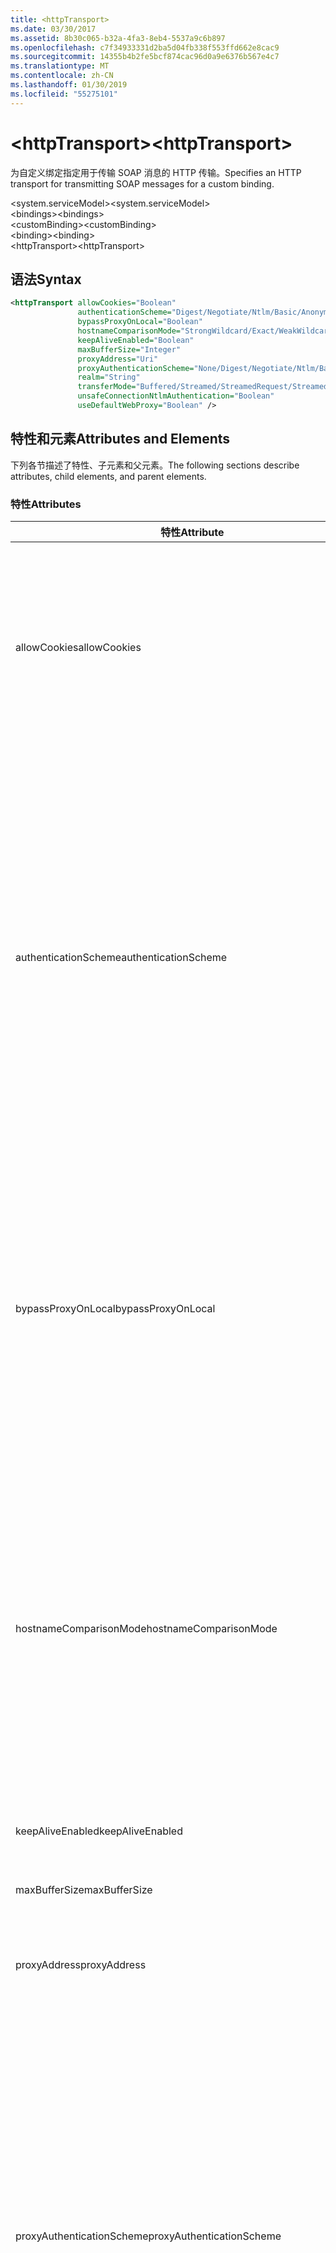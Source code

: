 ```yaml
---
title: <httpTransport>
ms.date: 03/30/2017
ms.assetid: 8b30c065-b32a-4fa3-8eb4-5537a9c6b897
ms.openlocfilehash: c7f34933331d2ba5d04fb338f553ffd662e8cac9
ms.sourcegitcommit: 14355b4b2fe5bcf874cac96d0a9e6376b567e4c7
ms.translationtype: MT
ms.contentlocale: zh-CN
ms.lasthandoff: 01/30/2019
ms.locfileid: "55275101"
---
```

# <a name="httptransport"></a><span data-ttu-id="a3a3c-101">\<httpTransport></span><span class="sxs-lookup"><span data-stu-id="a3a3c-101">\<httpTransport></span></span>
<span data-ttu-id="a3a3c-102">为自定义绑定指定用于传输 SOAP 消息的 HTTP 传输。</span><span class="sxs-lookup"><span data-stu-id="a3a3c-102">Specifies an HTTP transport for transmitting SOAP messages for a custom binding.</span></span>  
  
 <span data-ttu-id="a3a3c-103">\<system.serviceModel></span><span class="sxs-lookup"><span data-stu-id="a3a3c-103">\<system.serviceModel></span></span>  
<span data-ttu-id="a3a3c-104">\<bindings></span><span class="sxs-lookup"><span data-stu-id="a3a3c-104">\<bindings></span></span>  
<span data-ttu-id="a3a3c-105">\<customBinding></span><span class="sxs-lookup"><span data-stu-id="a3a3c-105">\<customBinding></span></span>  
<span data-ttu-id="a3a3c-106">\<binding></span><span class="sxs-lookup"><span data-stu-id="a3a3c-106">\<binding></span></span>  
<span data-ttu-id="a3a3c-107">\<httpTransport></span><span class="sxs-lookup"><span data-stu-id="a3a3c-107">\<httpTransport></span></span>  
  
## <a name="syntax"></a><span data-ttu-id="a3a3c-108">语法</span><span class="sxs-lookup"><span data-stu-id="a3a3c-108">Syntax</span></span>  
  
```xml  
<httpTransport allowCookies="Boolean"
               authenticationScheme="Digest/Negotiate/Ntlm/Basic/Anonymous"
               bypassProxyOnLocal="Boolean"
               hostnameComparisonMode="StrongWildcard/Exact/WeakWildcard"
               keepAliveEnabled="Boolean"
               maxBufferSize="Integer"
               proxyAddress="Uri"
               proxyAuthenticationScheme="None/Digest/Negotiate/Ntlm/Basic/Anonymous"
               realm="String"
               transferMode="Buffered/Streamed/StreamedRequest/StreamedResponse"
               unsafeConnectionNtlmAuthentication="Boolean"
               useDefaultWebProxy="Boolean" />
```  
  
## <a name="attributes-and-elements"></a><span data-ttu-id="a3a3c-109">特性和元素</span><span class="sxs-lookup"><span data-stu-id="a3a3c-109">Attributes and Elements</span></span>  
 <span data-ttu-id="a3a3c-110">下列各节描述了特性、子元素和父元素。</span><span class="sxs-lookup"><span data-stu-id="a3a3c-110">The following sections describe attributes, child elements, and parent elements.</span></span>  
  
### <a name="attributes"></a><span data-ttu-id="a3a3c-111">特性</span><span class="sxs-lookup"><span data-stu-id="a3a3c-111">Attributes</span></span>  
  
|<span data-ttu-id="a3a3c-112">特性</span><span class="sxs-lookup"><span data-stu-id="a3a3c-112">Attribute</span></span>|<span data-ttu-id="a3a3c-113">描述</span><span class="sxs-lookup"><span data-stu-id="a3a3c-113">Description</span></span>|  
|---------------|-----------------|  
|<span data-ttu-id="a3a3c-114">allowCookies</span><span class="sxs-lookup"><span data-stu-id="a3a3c-114">allowCookies</span></span>|<span data-ttu-id="a3a3c-115">一个布尔值，指定客户端是否接受 Cookie 并在今后的请求中传播这些 Cookie。</span><span class="sxs-lookup"><span data-stu-id="a3a3c-115">A Boolean value that specifies whether the client accepts cookies and propagates them on future requests.</span></span> <span data-ttu-id="a3a3c-116">默认值为 `false`。</span><span class="sxs-lookup"><span data-stu-id="a3a3c-116">The default is `false`.</span></span><br /><br /> <span data-ttu-id="a3a3c-117">在与使用 Cookie 的 ASMX Web 服务进行交互时，可以使用此属性。</span><span class="sxs-lookup"><span data-stu-id="a3a3c-117">You can use this attribute when you interact with ASMX Web services that use cookies.</span></span> <span data-ttu-id="a3a3c-118">通过这种方式，可以确保从服务器返回的 Cookie 自动复制到客户端今后对该服务的所有请求。</span><span class="sxs-lookup"><span data-stu-id="a3a3c-118">In this way, you can be sure that the cookies returned from the server are automatically copied to all future client requests for that service.</span></span>|  
|<span data-ttu-id="a3a3c-119">authenticationScheme</span><span class="sxs-lookup"><span data-stu-id="a3a3c-119">authenticationScheme</span></span>|<span data-ttu-id="a3a3c-120">指定用来验证 HTTP 侦听器正在处理的客户端请求的协议。</span><span class="sxs-lookup"><span data-stu-id="a3a3c-120">Specifies the protocol used to authenticate client requests being processed by an HTTP listener.</span></span> <span data-ttu-id="a3a3c-121">包括以下有效值：</span><span class="sxs-lookup"><span data-stu-id="a3a3c-121">Valid values include the following:</span></span><br /><br /> <span data-ttu-id="a3a3c-122">-摘要：指定摘要式身份验证。</span><span class="sxs-lookup"><span data-stu-id="a3a3c-122">-   Digest: Specifies digest authentication.</span></span><br /><span data-ttu-id="a3a3c-123">-Negotiate:使用客户端，以确定身份验证方案进行协商。</span><span class="sxs-lookup"><span data-stu-id="a3a3c-123">-   Negotiate: Negotiates with the client to determine the authentication scheme.</span></span> <span data-ttu-id="a3a3c-124">如果客户端和服务器均支持 Kerberos，则使用 Kerberos；否则使用 NTLM。</span><span class="sxs-lookup"><span data-stu-id="a3a3c-124">If both client and server support Kerberos, it is used; otherwise, NTLM is used.</span></span><br /><span data-ttu-id="a3a3c-125">-Ntlm:指定 NTLM 身份验证。</span><span class="sxs-lookup"><span data-stu-id="a3a3c-125">-   Ntlm: Specifies NTLM authentication.</span></span><br /><span data-ttu-id="a3a3c-126">-基本：指定基本身份验证。</span><span class="sxs-lookup"><span data-stu-id="a3a3c-126">-   Basic: Specifies basic authentication.</span></span><br /><span data-ttu-id="a3a3c-127">匿名：指定匿名身份验证。</span><span class="sxs-lookup"><span data-stu-id="a3a3c-127">-   Anonymous: Specifies anonymous authentication.</span></span><br /><br /> <span data-ttu-id="a3a3c-128">默认值为 Anonymous。</span><span class="sxs-lookup"><span data-stu-id="a3a3c-128">The default is Anonymous.</span></span> <span data-ttu-id="a3a3c-129">此属性的类型为 <xref:System.Net.AuthenticationSchemes>。</span><span class="sxs-lookup"><span data-stu-id="a3a3c-129">This attribute is of type <xref:System.Net.AuthenticationSchemes>.</span></span> <span data-ttu-id="a3a3c-130">此属性只能设置一次。</span><span class="sxs-lookup"><span data-stu-id="a3a3c-130">This attribute can only be set once.</span></span>|  
|<span data-ttu-id="a3a3c-131">bypassProxyOnLocal</span><span class="sxs-lookup"><span data-stu-id="a3a3c-131">bypassProxyOnLocal</span></span>|<span data-ttu-id="a3a3c-132">一个布尔值，指示是否对本地地址不使用代理服务器。</span><span class="sxs-lookup"><span data-stu-id="a3a3c-132">A Boolean value that indicates whether to bypass the proxy server for local addresses.</span></span> <span data-ttu-id="a3a3c-133">默认值为 `false`。</span><span class="sxs-lookup"><span data-stu-id="a3a3c-133">The default is `false`.</span></span><br /><br /> <span data-ttu-id="a3a3c-134">本地地址是指位于本地 LAN 或 Intranet 上的地址。</span><span class="sxs-lookup"><span data-stu-id="a3a3c-134">A local address is one that is on the local LAN or intranet.</span></span><br /><br /> <span data-ttu-id="a3a3c-135">Windows Communication Foundation (WCF) 总是忽略代理，如果服务地址以开始 `http://localhost` 。</span><span class="sxs-lookup"><span data-stu-id="a3a3c-135">Windows Communication Foundation (WCF) always ignores the proxy if the service address begins with `http://localhost`.</span></span><br /><br /> <span data-ttu-id="a3a3c-136">如果希望客户端在与同一台计算机上的服务通话时使用代理，则应使用主机名称而非 localhost。</span><span class="sxs-lookup"><span data-stu-id="a3a3c-136">You should use the host name rather than localhost if you want clients to go through a proxy when talking to services on the same machine.</span></span>|  
|<span data-ttu-id="a3a3c-137">hostnameComparisonMode</span><span class="sxs-lookup"><span data-stu-id="a3a3c-137">hostnameComparisonMode</span></span>|<span data-ttu-id="a3a3c-138">指定用于分析 URI 的 HTTP 主机名比较模式。</span><span class="sxs-lookup"><span data-stu-id="a3a3c-138">Specifies the HTTP hostname comparison mode used to parse URIs.</span></span> <span data-ttu-id="a3a3c-139">有效值为</span><span class="sxs-lookup"><span data-stu-id="a3a3c-139">Valid values are,</span></span><br /><br /> <span data-ttu-id="a3a3c-140">-StrongWildcard: （"+"） 与指定的方案、 端口和相对 URI 的上下文中的所有可能的主机名相匹配。</span><span class="sxs-lookup"><span data-stu-id="a3a3c-140">-   StrongWildcard: ("+") matches all possible hostnames in the context of the specified scheme, port and relative URI.</span></span><br /><span data-ttu-id="a3a3c-141">-精确： 无通配符</span><span class="sxs-lookup"><span data-stu-id="a3a3c-141">-   Exact: no wildcards</span></span><br /><span data-ttu-id="a3a3c-142">-WeakWildcard: ("\*") 匹配的指定的方案、 端口和相对 UIR 尚未显式匹配或通过强通配符机制的上下文中的所有可能主机名。</span><span class="sxs-lookup"><span data-stu-id="a3a3c-142">-   WeakWildcard: ("\*") matches all possible hostname in the context of the specified scheme, port and relative UIR that have not been matched explicitly or through the strong wildcard mechanism.</span></span><br /><br /> <span data-ttu-id="a3a3c-143">默认值为 StrongWildcard。</span><span class="sxs-lookup"><span data-stu-id="a3a3c-143">The default is StrongWildcard.</span></span> <span data-ttu-id="a3a3c-144">此属性的类型为 `System.ServiceModel.HostnameComparisonMode`。</span><span class="sxs-lookup"><span data-stu-id="a3a3c-144">This attribute is of type `System.ServiceModel.HostnameComparisonMode`.</span></span>|  
|<span data-ttu-id="a3a3c-145">keepAliveEnabled</span><span class="sxs-lookup"><span data-stu-id="a3a3c-145">keepAliveEnabled</span></span>|<span data-ttu-id="a3a3c-146">一个布尔值，指定是否与 Internet 资源建立持久性连接。</span><span class="sxs-lookup"><span data-stu-id="a3a3c-146">A Boolean value that specifies whether to make a persistent connection to the internet resource.</span></span>|  
|<span data-ttu-id="a3a3c-147">maxBufferSize</span><span class="sxs-lookup"><span data-stu-id="a3a3c-147">maxBufferSize</span></span>|<span data-ttu-id="a3a3c-148">一个正整数，指定缓冲区的最大大小。</span><span class="sxs-lookup"><span data-stu-id="a3a3c-148">A positive integer that specifies the maximum size of the buffer.</span></span> <span data-ttu-id="a3a3c-149">默认值为 524288。</span><span class="sxs-lookup"><span data-stu-id="a3a3c-149">The default is 524288</span></span>|  
|<span data-ttu-id="a3a3c-150">proxyAddress</span><span class="sxs-lookup"><span data-stu-id="a3a3c-150">proxyAddress</span></span>|<span data-ttu-id="a3a3c-151">一个指定 HTTP 代理的地址的 URI。</span><span class="sxs-lookup"><span data-stu-id="a3a3c-151">A URI that specifies the address of the HTTP proxy.</span></span> <span data-ttu-id="a3a3c-152">如果 `useSystemWebProxy` 为 `true`，则此设置必须为 `null`。</span><span class="sxs-lookup"><span data-stu-id="a3a3c-152">If `useSystemWebProxy` is `true`, this setting must be `null`.</span></span> <span data-ttu-id="a3a3c-153">默认值为 `null`。</span><span class="sxs-lookup"><span data-stu-id="a3a3c-153">The default is `null`.</span></span>|  
|<span data-ttu-id="a3a3c-154">proxyAuthenticationScheme</span><span class="sxs-lookup"><span data-stu-id="a3a3c-154">proxyAuthenticationScheme</span></span>|<span data-ttu-id="a3a3c-155">指定用于验证 HTTP 代理正在处理的客户端请求的协议。</span><span class="sxs-lookup"><span data-stu-id="a3a3c-155">Specifies the protocol used for authenticating client requests being processed by an HTTP proxy.</span></span> <span data-ttu-id="a3a3c-156">包括以下有效值：</span><span class="sxs-lookup"><span data-stu-id="a3a3c-156">Valid values include the following:</span></span><br /><br /> <span data-ttu-id="a3a3c-157">-None:不执行任何身份验证。</span><span class="sxs-lookup"><span data-stu-id="a3a3c-157">-   None: No authentication is performed.</span></span><br /><span data-ttu-id="a3a3c-158">-摘要：指定摘要式身份验证。</span><span class="sxs-lookup"><span data-stu-id="a3a3c-158">-   Digest: Specifies digest authentication.</span></span><br /><span data-ttu-id="a3a3c-159">-Negotiate:使用客户端，以确定身份验证方案进行协商。</span><span class="sxs-lookup"><span data-stu-id="a3a3c-159">-   Negotiate: Negotiates with the client to determine the authentication scheme.</span></span> <span data-ttu-id="a3a3c-160">如果客户端和服务器均支持 Kerberos，则使用 Kerberos；否则使用 NTLM。</span><span class="sxs-lookup"><span data-stu-id="a3a3c-160">If both client and server support Kerberos, it is used; otherwise, NTLM is used.</span></span><br /><span data-ttu-id="a3a3c-161">-Ntlm:指定 NTLM 身份验证。</span><span class="sxs-lookup"><span data-stu-id="a3a3c-161">-   Ntlm: Specifies NTLM authentication.</span></span><br /><span data-ttu-id="a3a3c-162">-基本：指定基本身份验证。</span><span class="sxs-lookup"><span data-stu-id="a3a3c-162">-   Basic: Specifies basic authentication.</span></span><br /><span data-ttu-id="a3a3c-163">匿名：指定匿名身份验证。</span><span class="sxs-lookup"><span data-stu-id="a3a3c-163">-   Anonymous: Specifies anonymous authentication.</span></span><br /><br /> <span data-ttu-id="a3a3c-164">默认值为 Anonymous。</span><span class="sxs-lookup"><span data-stu-id="a3a3c-164">The default is Anonymous.</span></span> <span data-ttu-id="a3a3c-165">此属性的类型为 <xref:System.Net.AuthenticationSchemes>。</span><span class="sxs-lookup"><span data-stu-id="a3a3c-165">This attribute is of type <xref:System.Net.AuthenticationSchemes>.</span></span> <span data-ttu-id="a3a3c-166">请注意，`IntegratedWindowsAuthentication`不受支持。</span><span class="sxs-lookup"><span data-stu-id="a3a3c-166">Note that `IntegratedWindowsAuthentication` is not supported.</span></span>|  
|<span data-ttu-id="a3a3c-167">realm</span><span class="sxs-lookup"><span data-stu-id="a3a3c-167">realm</span></span>|<span data-ttu-id="a3a3c-168">一个指定要在代理/服务器上使用的领域的字符串。</span><span class="sxs-lookup"><span data-stu-id="a3a3c-168">A string that specifies the realm to use on the proxy/server.</span></span> <span data-ttu-id="a3a3c-169">默认值为一个空字符串。</span><span class="sxs-lookup"><span data-stu-id="a3a3c-169">The default is an empty string.</span></span><br /><br /> <span data-ttu-id="a3a3c-170">服务器使用领域将受保护的资源分区。</span><span class="sxs-lookup"><span data-stu-id="a3a3c-170">Servers use realms to partition protected resources.</span></span> <span data-ttu-id="a3a3c-171">每个分区都可以有自己的身份验证方案和/或授权数据库。</span><span class="sxs-lookup"><span data-stu-id="a3a3c-171">Each partition can have its own authentication scheme and/or authorization database.</span></span> <span data-ttu-id="a3a3c-172">领域仅用于基本和摘要式身份验证。</span><span class="sxs-lookup"><span data-stu-id="a3a3c-172">Realms are used only for basic and digest authentication.</span></span> <span data-ttu-id="a3a3c-173">在客户端成功进行身份验证之后，该身份验证对给定领域内的所有资源都有效。</span><span class="sxs-lookup"><span data-stu-id="a3a3c-173">After a client successfully authenticates, the authentication is valid for all resources in a given realm.</span></span> <span data-ttu-id="a3a3c-174">有关领域的详细说明，请参阅在 RFC 2617 [IETF 网站](https://www.ietf.org)。</span><span class="sxs-lookup"><span data-stu-id="a3a3c-174">For a detailed description of realms, see RFC 2617 at the [IETF website](https://www.ietf.org).</span></span>|  
|<span data-ttu-id="a3a3c-175">transferMode</span><span class="sxs-lookup"><span data-stu-id="a3a3c-175">transferMode</span></span>|<span data-ttu-id="a3a3c-176">指定对消息进行缓冲处理还是流式处理，或者指定消息是请求还是响应。</span><span class="sxs-lookup"><span data-stu-id="a3a3c-176">Specifies whether messages are buffered or streamed or a request or response.</span></span> <span data-ttu-id="a3a3c-177">包括以下有效值：</span><span class="sxs-lookup"><span data-stu-id="a3a3c-177">Valid values include the following:</span></span><br /><br /> <span data-ttu-id="a3a3c-178">缓冲：请求和响应消息进行缓冲处理。</span><span class="sxs-lookup"><span data-stu-id="a3a3c-178">-   Buffered: The request and response messages are buffered.</span></span><br /><span data-ttu-id="a3a3c-179">-流式传输：请求和响应消息进行流式处理。</span><span class="sxs-lookup"><span data-stu-id="a3a3c-179">-   Streamed: The request and response messages are streamed.</span></span><br /><span data-ttu-id="a3a3c-180">-StreamedRequest:对请求消息进行流式处理，对响应消息进行缓冲处理。</span><span class="sxs-lookup"><span data-stu-id="a3a3c-180">-   StreamedRequest: The request message is streamed and the response message is buffered.</span></span><br /><span data-ttu-id="a3a3c-181">-StreamedResponse:对请求消息进行缓冲处理，对响应消息进行流式处理。</span><span class="sxs-lookup"><span data-stu-id="a3a3c-181">-   StreamedResponse: The request message is buffered and the response message is streamed.</span></span><br /><br /> <span data-ttu-id="a3a3c-182">默认值为 Buffered。</span><span class="sxs-lookup"><span data-stu-id="a3a3c-182">The default is Buffered.</span></span> <span data-ttu-id="a3a3c-183">此属性的类型为 <xref:System.ServiceModel.TransferMode>。</span><span class="sxs-lookup"><span data-stu-id="a3a3c-183">This attribute is of type <xref:System.ServiceModel.TransferMode> .</span></span>|  
|<span data-ttu-id="a3a3c-184">unsafeConnectionNtlmAuthentication</span><span class="sxs-lookup"><span data-stu-id="a3a3c-184">unsafeConnectionNtlmAuthentication</span></span>|<span data-ttu-id="a3a3c-185">一个布尔值，指定是否在服务器上启用不安全连接共享。</span><span class="sxs-lookup"><span data-stu-id="a3a3c-185">A Boolean value that specifies whether Unsafe Connection Sharing is enabled on the server.</span></span> <span data-ttu-id="a3a3c-186">默认值为 `false`。</span><span class="sxs-lookup"><span data-stu-id="a3a3c-186">The default is `false`.</span></span> <span data-ttu-id="a3a3c-187">如果启用，将对每个 TCP 连接执行一次 NTLM 身份验证。</span><span class="sxs-lookup"><span data-stu-id="a3a3c-187">If enabled, NTLM authentication is performed once on each TCP connection.</span></span>|  
|<span data-ttu-id="a3a3c-188">useDefaultWebProxy</span><span class="sxs-lookup"><span data-stu-id="a3a3c-188">useDefaultWebProxy</span></span>|<span data-ttu-id="a3a3c-189">一个布尔值，指定是否使用计算机范围的代理设置，而不使用用户特定的设置。</span><span class="sxs-lookup"><span data-stu-id="a3a3c-189">A Boolean value that specifies whether the machine-wide proxy settings are used rather than the user specific settings.</span></span> <span data-ttu-id="a3a3c-190">默认值为 `true`。</span><span class="sxs-lookup"><span data-stu-id="a3a3c-190">The default is `true`.</span></span>|  
  
### <a name="child-elements"></a><span data-ttu-id="a3a3c-191">子元素</span><span class="sxs-lookup"><span data-stu-id="a3a3c-191">Child Elements</span></span>  
 <span data-ttu-id="a3a3c-192">无</span><span class="sxs-lookup"><span data-stu-id="a3a3c-192">None</span></span>  
  
### <a name="parent-elements"></a><span data-ttu-id="a3a3c-193">父元素</span><span class="sxs-lookup"><span data-stu-id="a3a3c-193">Parent Elements</span></span>  
  
|<span data-ttu-id="a3a3c-194">元素</span><span class="sxs-lookup"><span data-stu-id="a3a3c-194">Element</span></span>|<span data-ttu-id="a3a3c-195">描述</span><span class="sxs-lookup"><span data-stu-id="a3a3c-195">Description</span></span>|  
|-------------|-----------------|  
|[<span data-ttu-id="a3a3c-196">\<binding></span><span class="sxs-lookup"><span data-stu-id="a3a3c-196">\<binding></span></span>](../../../../../docs/framework/misc/binding.md)|<span data-ttu-id="a3a3c-197">定义自定义绑定的所有绑定功能。</span><span class="sxs-lookup"><span data-stu-id="a3a3c-197">Defines all binding capabilities of the custom binding.</span></span>|  
  
## <a name="remarks"></a><span data-ttu-id="a3a3c-198">备注</span><span class="sxs-lookup"><span data-stu-id="a3a3c-198">Remarks</span></span>  
 <span data-ttu-id="a3a3c-199">`httpTransport` 元素是创建实现 HTTP 传输协议的自定义绑定的起始点。</span><span class="sxs-lookup"><span data-stu-id="a3a3c-199">The `httpTransport` element is the starting point for creating a custom binding that implements the HTTP transport protocol.</span></span> <span data-ttu-id="a3a3c-200">HTTP 是用于互操作性用途的主要传输。</span><span class="sxs-lookup"><span data-stu-id="a3a3c-200">HTTP is the primary transport used for interoperability purposes.</span></span> <span data-ttu-id="a3a3c-201">通过 Windows Communication Foundation (WCF) 以确保与其他非 WCF Web 服务堆栈的互操作性支持此传输。</span><span class="sxs-lookup"><span data-stu-id="a3a3c-201">This transport is supported by the Windows Communication Foundation (WCF) to ensure interoperability with other non-WCF Web services stacks.</span></span>  
  
## <a name="see-also"></a><span data-ttu-id="a3a3c-202">请参阅</span><span class="sxs-lookup"><span data-stu-id="a3a3c-202">See also</span></span>
- <xref:System.ServiceModel.Configuration.HttpTransportElement>
- <xref:System.ServiceModel.Channels.HttpTransportBindingElement>
- <xref:System.ServiceModel.Channels.TransportBindingElement>
- <xref:System.ServiceModel.Channels.CustomBinding>
- [<span data-ttu-id="a3a3c-203">传输</span><span class="sxs-lookup"><span data-stu-id="a3a3c-203">Transports</span></span>](../../../../../docs/framework/wcf/feature-details/transports.md)
- [<span data-ttu-id="a3a3c-204">选择传输</span><span class="sxs-lookup"><span data-stu-id="a3a3c-204">Choosing a Transport</span></span>](../../../../../docs/framework/wcf/feature-details/choosing-a-transport.md)
- [<span data-ttu-id="a3a3c-205">绑定</span><span class="sxs-lookup"><span data-stu-id="a3a3c-205">Bindings</span></span>](../../../../../docs/framework/wcf/bindings.md)
- [<span data-ttu-id="a3a3c-206">扩展绑定</span><span class="sxs-lookup"><span data-stu-id="a3a3c-206">Extending Bindings</span></span>](../../../../../docs/framework/wcf/extending/extending-bindings.md)
- [<span data-ttu-id="a3a3c-207">自定义绑定</span><span class="sxs-lookup"><span data-stu-id="a3a3c-207">Custom Bindings</span></span>](../../../../../docs/framework/wcf/extending/custom-bindings.md)
- [<span data-ttu-id="a3a3c-208">\<customBinding></span><span class="sxs-lookup"><span data-stu-id="a3a3c-208">\<customBinding></span></span>](../../../../../docs/framework/configure-apps/file-schema/wcf/custombinding.md)
